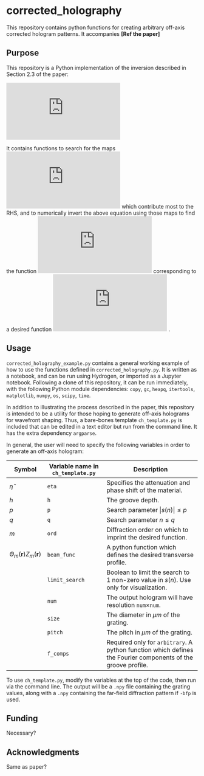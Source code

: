 # corrected_holography
This repository contains python functions for creating arbitrary off-axis corrected hologram patterns. It accompanies **[Ref the paper]**

## Purpose

This repository is a Python implementation of the inversion described in Section 2.3 of the paper:

![equation](http://latex.codecogs.com/gif.latex?Z_m%28%5Cmathbf%7Br%7D%29%20%3D%20%5Cleft%7Ce%5E%7Bi%5Ctilde%7B%5Ceta%7D%5Cleft%28d-c_0%28%5Cmathbf%7Br%7D%29hZ%28%5Cmathbf%7Br%7D%29%5Cright%29%7D%5Csum_%7Bs%20%5Cin%20E_m%7D%5Cprod_%7Bn%3D1%7D%5E%5Cinfty%20%5Calpha_n%28%5Cmathbf%7Br%7D%29%5E%7Bs%28n%29%7D%20I_%7Bs%28n%29%7D%20%5Cleft%28-2i%5Ctilde%7B%5Ceta%7D%7Cc_n%28%5Cmathbf%7Br%7D%29%7ChZ%28%5Cmathbf%7Br%7D%29%5Cright%29%20%5Cright%7C/A_m)

It contains functions to search for the maps 
![equation](https://latex.codecogs.com/gif.latex?s%28n%29%20%5Cin%20E_m) 
which contribute most to the RHS, and to numerically invert the above equation using those maps to find the function 
![equation](https://latex.codecogs.com/gif.latex?Z%28%5Cmathbf%7Br%7D%29)
corresponding to a desired function 
![equation](https://latex.codecogs.com/gif.latex?Z_m%28%5Cmathbf%7Br%7D%29)
.

## Usage

`corrected_holography_example.py` contains a general working example of how to use the functions defined in `corrected_holography.py`. It is written as a notebook, and can be run using Hydrogen, or imported as a Jupyter notebook. Following a clone of this repository, it can be run immediately, with the following Python module dependencies: `copy`, `gc`, `heapq`, `itertools`, `matplotlib`, `numpy`, `os`, `scipy`, `time`.

In addition to illustrating the process described in the paper, this repository is intended to be a utility for those hoping to generate off-axis holograms for wavefront shaping. Thus, a bare-bones template `ch_template.py` is included that can be edited in a text editor but run from the command line. It has the extra dependency `argparse`.

In general, the user will need to specify the following variables in order to generate an off-axis hologram:

|Symbol|Variable name in `ch_template.py`|Description|
|-------|------|---|
|$\tilde{\eta}$|`eta`|Specifies the attenuation and phase shift of the material.|
|$h$|`h`|The groove depth.|
|$p$|`p`|Search parameter $\|s(n)\|\leq p$ |
|$q$|`q`|Search parameter $n\leq q$ |
|$m$|`ord`|Diffraction order on which to imprint the desired function.|
|$\Theta_m(\mathbf{r})Z_m(\mathbf{r})$|`beam_func`|A python function which defines the desired transverse profile.|
||`limit_search`|Boolean to limit the search to 1 non-zero value in $s(n)$. Use only for visualization. |
||`num`|The output hologram will have resolution `num`$\times$`num`. |
||`size`|The diameter in $\mu m$ of the grating. |
||`pitch`|The pitch in $\mu m$ of the grating. |
||`f_comps`|Required only for `arbitrary`. A python function which defines the Fourier components of the groove profile.|

To use `ch_template.py`, modify the variables at the top of the code, then run via the command line. The output will be a `.npy` file containing the grating values, along with a `.npy` containing the far-field diffraction pattern if `-bfp` is used. 

## Funding

Necessary?

## Acknowledgments
Same as paper?

